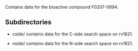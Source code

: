 Contains data for the bioactive compound F0207-0894.

## Subdirectories

- cside/ contains data for the C-side search space on rv1821.

- nside/ contains data for the N-side search space on rv1821.

